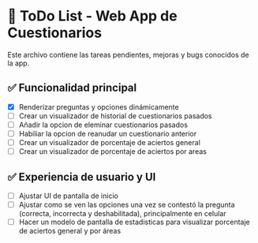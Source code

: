 # 📝 ToDo List - Web App de Cuestionarios

Este archivo contiene las tareas pendientes, mejoras y bugs conocidos de la app.

## ✅ Funcionalidad principal
- [x] Renderizar preguntas y opciones dinámicamente
- [ ] Crear un visualizador de historial de cuestionarios pasados
- [ ] Añadir la opcion de eleminar cuestionarios pasados
- [ ] Habiliar la opcion de reanudar un cuestionario anterior
- [ ] Crear un visualizador de porcentaje de aciertos general
- [ ] Crear un visualizador de porcentaje de aciertos por areas

## ✅ Experiencia de usuario y UI
- [ ] Ajustar UI de pantalla de inicio
- [ ] Ajustar como se ven las opciones una vez se contestó la pregunta (correcta, incorrecta y deshabilitada), principalmente en celular
- [ ] Hacer un modelo de pantalla de estadisticas para visualizar porcentaje de aciertos general y por áreas